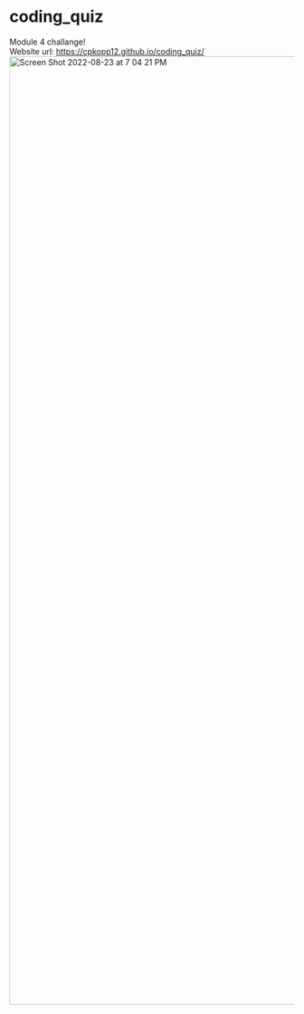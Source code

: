 # coding_quiz
Module 4 challange! <br/>
Website url: https://cpkopp12.github.io/coding_quiz/
<br /><img width="1673" alt="Screen Shot 2022-08-23 at 7 04 21 PM" src="https://user-images.githubusercontent.com/109633516/186281279-8c4fecee-f4a0-4050-9b3d-04147a996450.png">
